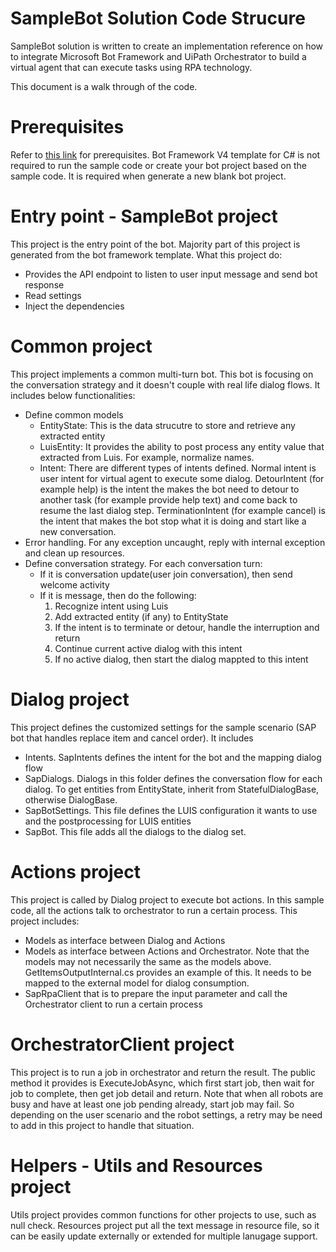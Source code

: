 # SampleBot Solution Code Strucure
SampleBot solution is written to create an implementation reference on how to integrate Microsoft Bot Framework and UiPath Orchestrator to build a virtual agent that can execute tasks using RPA technology.

This document is a walk through of the code.

# Prerequisites
Refer to [this link](https://docs.microsoft.com/en-us/azure/bot-service/dotnet/bot-builder-dotnet-sdk-quickstart?view=azure-bot-service-4.0) for prerequisites.
Bot Framework V4 template for C# is not required to run the sample code or create your bot project based on the sample code. It is required when generate a new blank bot project.

# Entry point - SampleBot project
This project is the entry point of the bot. Majority part of this project is generated from the bot framework template.
What this project do:
- Provides the API endpoint to listen to user input message and send bot response
- Read settings
- Inject the dependencies

# Common project
This project implements a common multi-turn bot. This bot is focusing on the conversation strategy and it doesn't couple with real life dialog flows. It includes below functionalities:
- Define common models
    * EntityState: This is the data strucutre to store and retrieve any extracted entity
    * LuisEntity: It provides the ability to post process any entity value that extracted from Luis. For example, normalize names.
    * Intent: There are different types of intents defined. Normal intent is user intent for virtual agent to execute some dialog. DetourIntent (for example help) is the intent the makes the bot need to detour to another task (for example provide help text) and come back to resume the last dialog step. TerminationIntent (for example cancel) is the intent that makes the bot stop what it is doing and start like a new conversation.
- Error handling. For any exception uncaught, reply with internal exception and clean up resources.
- Define conversation strategy. For each conversation turn:
    * If it is conversation update(user join conversation), then send welcome activity
    * If it is message, then do the following:
        1) Recognize intent using Luis
        2) Add extracted entity (if any) to EntityState
        3) If the intent is to terminate or detour, handle the interruption and return
        4) Continue current active dialog with this intent
        5) If no active dialog, then start the dialog mappted to this intent

# Dialog project
This project defines the customized settings for the sample scenario (SAP bot that handles replace item and cancel order). It includes
- Intents. SapIntents defines the intent for the bot and the mapping dialog flow
- SapDialogs. Dialogs in this folder defines the conversation flow for each dialog. To get entities from EntityState, inherit from StatefulDialogBase, otherwise DialogBase.
- SapBotSettings. This file defines the LUIS configuration it wants to use and the postprocessing for LUIS entities
- SapBot. This file adds all the dialogs to the dialog set.

# Actions project
This project is called by Dialog project to execute bot actions. In this sample code, all the actions talk to orchestrator to run a certain process. This project includes:
- Models as interface between Dialog and Actions
- Models as interface between Actions and Orchestrator. Note that the models may not necessarily the same as the models above. GetItemsOutputInternal.cs provides an example of this. It needs to be mapped to the external model for dialog consumption.
- SapRpaClient that is to prepare the input parameter and call the Orchestrator client to run a certain process

# OrchestratorClient project
This project is to run a job in orchestrator and return the result. The public method it provides is ExecuteJobAsync, which first start job, then wait for job to complete, then get job detail and return.
Note that when all robots are busy and have at least one job pending already, start job may fail. So depending on the user scenario and the robot settings, a retry may be need to add in this project to handle that situation.


# Helpers - Utils and Resources project
Utils project provides common functions for other projects to use, such as null check.
Resources project put all the text message in resource file, so it can be easily update externally or extended for multiple lanugage support.
